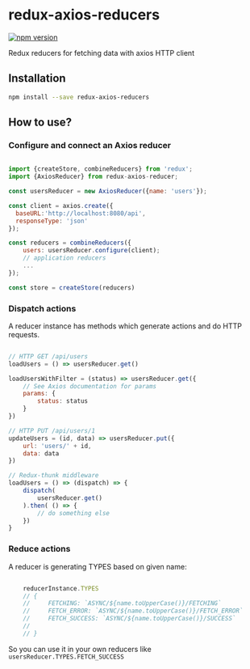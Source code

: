 # redux-axios-reducers

[![npm version](https://badge.fury.io/js/redux-axios-reducers.svg)](https://badge.fury.io/js/redux-axios-reducers)

Redux reducers for fetching data with axios HTTP client

## Installation

```bash
npm install --save redux-axios-reducers
```

## How to use?

### Configure and connect an Axios reducer

```js

import {createStore, combineReducers} from 'redux';
import {AxiosReducer} from redux-axios-reducer;

const usersReducer = new AxiosReducer({name: 'users'});

const client = axios.create({
  baseURL:'http://localhost:8080/api',
  responseType: 'json'
});

const reducers = combineReducers({
    users: usersReducer.configure(client);
    // application reducers
    ...
});

const store = createStore(reducers)

```

### Dispatch actions

A reducer instance has methods which generate actions and do HTTP requests.

```js

// HTTP GET /api/users
loadUsers = () => usersReducer.get()

loadUsersWithFilter = (status) => usersReducer.get({
    // See Axios documentation for params
    params: {
        status: status
    }
})

// HTTP PUT /api/users/1
updateUsers = (id, data) => usersReducer.put({
    url: 'users/' + id,
    data: data
})

// Redux-thunk middleware
loadUsers = () => (dispatch) => {
    dispatch(
        usersReducer.get()
    ).then( () => {
        // do something else
    })
}

```

### Reduce actions

A reducer is generating TYPES based on given name:

```js

    reducerInstance.TYPES
    // {
    //     FETCHING: `ASYNC/${name.toUpperCase()}/FETCHING`
    //     FETCH_ERROR: `ASYNC/${name.toUpperCase()}/FETCH_ERROR`
    //     FETCH_SUCCESS: `ASYNC/${name.toUpperCase()}/SUCCESS`
    //     
    // }
```

So you can use it in your own reducers like `usersReducer.TYPES.FETCH_SUCCESS`

